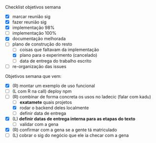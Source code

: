 Checklist objetivos semana
- [x] marcar reunião sig
- [x] fazer reunião sig
- [x] implementação 98%
- [ ] implementação 100%
- [x] documentação melhorada
- [ ] plano de construção do resto
	- [ ] coisas que faltavam da implementação
	- [x] plano para o experimento (cancelado)
	- [ ] data de entrega do trabalho escrito
- [ ] re-organização das issues

Objetivos semana que vem:
- [x] (R) montar um exemplo de uso funcional
- [ ] (L com R na call) deploy npm
- [ ] (R) combinar de forma concreta os usos no ladecic (falar com kadu)
	- [ ] **exatamete** quais projetos
	- [x] rodar o backend deles localmente 
	- [ ] definir data de entrega
- [x] (L) **definir datas de entrega interna para as etapas do texto**
	- [ ] validar com a gena
- [x] (R) confirmar com a gena se a gente tá matriculado
- [ ] (L) cobrar o sig do negócio que ele ia checar com a gena
